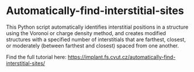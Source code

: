 # Automatically-find-interstitial-sites
This Python script automatically identifies interstitial positions in a structure using the Voronoi or charge density method, and creates modified structures with a specified number of interstitials that are farthest, closest, or moderately (between farthest and closest) spaced from one another.

Find the full tutorial here: 
https://implant.fs.cvut.cz/automatically-find-interstitial-sites/
